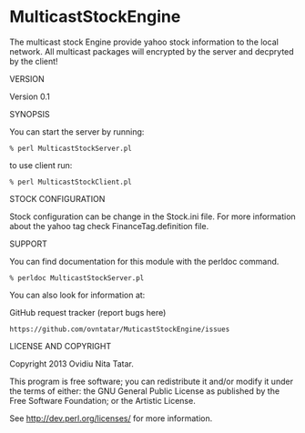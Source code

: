MulticastStockEngine
===================


The multicast stock Engine provide yahoo stock information to the local network.
All multicast packages will encrypted by the server and decpryted by the client!

VERSION

Version 0.1

SYNOPSIS

You can start the server by running: 

	% perl MulticastStockServer.pl 

to use client run:

	% perl MulticastStockClient.pl

STOCK CONFIGURATION 

Stock configuration can be change in the Stock.ini file. 
For more information about the yahoo tag check FinanceTag.definition file. 

SUPPORT

You can find documentation for this module with the perldoc command.

	% perldoc MulticastStockServer.pl

You can also look for information at:

GitHub request tracker (report bugs here)

	https://github.com/ovntatar/MuticastStockEngine/issues

LICENSE AND COPYRIGHT

Copyright 2013 Ovidiu Nita Tatar.

This program is free software; you can redistribute it and/or modify it
under the terms of either: the GNU General Public License as published
by the Free Software Foundation; or the Artistic License.

See http://dev.perl.org/licenses/ for more information.
